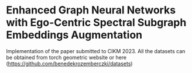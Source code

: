 # Enhanced Graph Neural Networks with Ego-Centric Spectral Subgraph Embeddings Augmentation
Implementation of the paper submitted to CIKM 2023. All the datasets can be obtained from torch geometric website or here (https://github.com/benedekrozemberczki/datasets)
